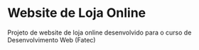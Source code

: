 # Website de Loja Online

Projeto de website de loja online desenvolvido para o curso de Desenvolvimento Web (Fatec)